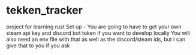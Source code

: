 # tekken_tracker
project for learning rust
Set up - You are going to have to get your own steam api key and discord bot token if you want to develop locally
You will also need an env file with that as well as the discord/steam ids, but I can give that to you if you ask
